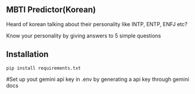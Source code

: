 ## MBTI Predictor(Korean)
<p>Heard of korean talking about their personality like INTP, ENTP, ENFJ etc?</p>
<p>Know your personality by giving answers to 5 simple questions</p>


## Installation
```console
pip install requirements.txt
```
#Set up yout gemini api key in .env by generating a api key through gemini docs
